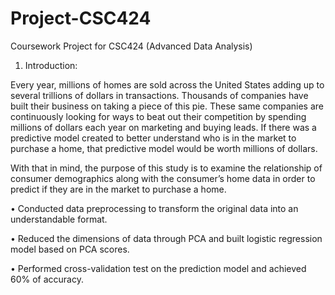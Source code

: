 # Project-CSC424
Coursework Project for CSC424 (Advanced Data Analysis)

1. Introduction:

Every year, millions of homes are sold across the United States adding up to several trillions of dollars in transactions. Thousands of companies have built their business on taking a piece of this pie. These same companies are continuously looking for ways to beat out their competition by spending millions of dollars each year on marketing and buying leads. If there was a predictive model created to better understand who is in the market to purchase a home, that predictive model would be worth millions of dollars. 

With that in mind, the purpose of this study is to examine the relationship of consumer demographics along with the consumer’s home data in order to predict if they are in the market to purchase a home.   

•	Conducted data preprocessing to transform the original data into an understandable format.

•	Reduced the dimensions of data through PCA and built logistic regression model based on PCA scores.

•	Performed cross-validation test on the prediction model and achieved 60% of accuracy.

